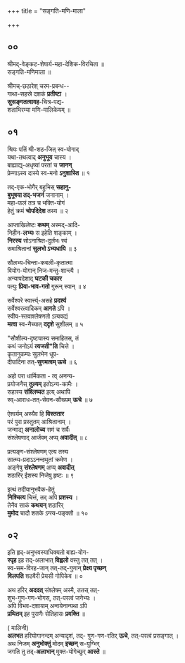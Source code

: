 +++
title = "सङ्गति-मणि-माला"

+++

## ००
श्रीमद्-वेङ्कट-शेषार्य-महा-देशिक-विरचिता ॥  
सङ्गति-मणिमाला ॥

श्रीमच्-छठारेश् चरम-प्रबन्ध--  
गाथा-सहस्रे दशकं **प्रतीष्टा** ।  
**सुसङ्गतत्वावह**-चित्र-पद्य-  
शताभिरम्या मणि-मालिकेयम् ॥

## ०१

श्रियः पतिं श्री-शठ-जित् स्व-योगाद्  
यथा-तथत्वाद् **अनुभूय** चास्य ।  
बाह्याद्य्-अधृष्यां परतां च **जानन्**  
प्रेम्णाऽस्य दास्ये स्व-मनो **ऽनुशास्ति** ॥ १

तद्-एक-भोगैर् बहुभिस् **सहानु-**  
**बुभूषया तद्-भजनं** जनानाम् ।  
महा-फलं तत्र च भक्ति-योगं  
हेतुं क्रमं **चोपदिदेश** तस्य ॥ २  

आप्ताखिलेष्टः **कथम्** अस्मद्-आदि-  
निहीन-**लभ्यः** स इहेति शङ्काम् ।  
**निरस्य** सोऽनाश्रित-दुर्लभः स्वं  
समाश्रितानां **सुलभो ऽभ्यधायि** ॥ ३  

सौलभ्य-चिन्ता-कबली-कृतात्मा  
वियोग-योगान् निज-मन्तु-शान्त्यै ।  
अन्यापदेशाद् **घटकी चकार**  
पत्युः **प्रिया-भाव-गतो** गुरून् स्वान् ॥ ४   

सर्वेश्वरे स्वार्त्त्य्-असहे **प्रदर्श्य**  
सर्वेश्वरत्वादिकम् **आगते** ऽपि ।  
स्वीय-स्तवाश्लेषणतो ऽत्यवद्यं  
**मत्वा** स्व-नैच्यात् **ददृशे** सुशीलम् ॥ ५

"सौशील्य-दृष्ट्यास्य समाहितस्, तं  
कथं जनोऽयं **त्यजती"ति** चित्ते ।  
कृतानुकम्पः सुलभेन धूप-  
दीपादिना तत्-**सुगमत्वम् ऊचे** ॥ ६  

अहो परा धार्मिकता - त्व् अनन्य-  
प्रयोजनैस् **तुल्यम्** इतोऽन्य-कामैः ।  
सहास्य **संश्लिष्यत** इत्य् अथापि  
स्व्-आराध-तत्-सेवन-सौख्यम् **ऊचे** ॥ ७

ऐश्वर्यम् अस्यैव हि **विस्ततार**  
परं पुरा प्रस्तुतम् आश्रितानाम् ।  
जन्माद्य् **अनालोच्य** समं च सर्वैः  
संश्लेषणाद् आर्जवम् अप्य् **अवादीत्** ॥ ८

प्रत्यङ्ग-संश्लेषणम् एत्य तस्य  
सात्म्य-प्रदाऽऽनन्दथुतां क्रमेण ।  
अङ्गेषु **संश्लेषणम्** अप्य् **अवादीत्**  
शठारिर् ईशस्य निजेषु हृष्टः ॥ ९

इत्थं तदीयानुभवैक-हेतुं  
**निश्चित्य** चित्तं, तद् अपि **प्रशस्य** ।  
तेनैव साकं **कथयन्** शठारिर्  
**मुमोद** चादौ शतके ऽन्त्य-पङ्क्तौ ॥ १०

## ०२
इति हृद्-अनुभवस्याधिक्यतो बाह्य-योग-   
**स्पृह** इह तद्-अलाभात् **विह्वलो** वस्तु तत् तत् ।  
स्व-सम-विरह-जान् तत्-तद्-गुणान् **प्रेक्ष्य पृच्छन्**   
**विलपति** शठवैरी प्रेयसी गोपिकेव ॥ ०  

अथ हरिर् **अददत्** संश्लेषम् अस्मै, ततस् तत्-   
शुभ-गुण-गण-भोगस्, तत्-परत्वं जनेभ्यः ।   
अपि विभव-दशायाम् अन्वयेनान्यथा ऽपि   
**प्रथितम्** इह पुराणैः सेतिहासः **प्रवक्ति** ॥

( मालिनी)  
**अलभत** हरियोगानन्दम् अन्यादृशं, तद्-
गुण-गण-रतिर् **ऊचे**, तत्-परत्वं प्रसङ्गात् ।   
अथ निजम् **अनुभोक्तुं** मोदम् **इच्छन्** स-युग्भिर्   
जगति तु तद्-**अलाभान्** मुक्त-योगेच्छुर् **आस्ते** ॥   

